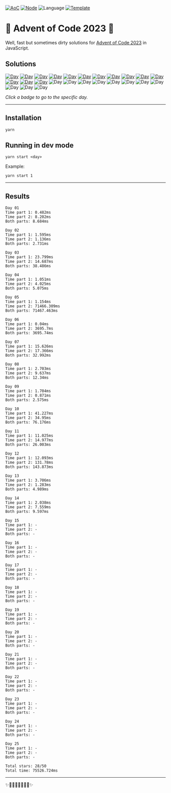 <!-- Entries between SOLUTIONS and RESULTS tags are auto-generated -->

[![AoC](https://badgen.net/badge/AoC/2023/blue)](https://adventofcode.com/2023)
[![Node](https://badgen.net/badge/Node/v16.13.0+/blue)](https://nodejs.org/en/download/)
![Language](https://badgen.net/badge/Language/JavaScript/blue)
[![Template](https://badgen.net/badge/Template/aocrunner/blue)](https://github.com/caderek/aocrunner)

# 🎄 Advent of Code 2023 🎄
Well, fast but sometimes dirty solutions for [Advent of Code 2023](https://adventofcode.com/2023) in JavaScript.

## Solutions

<!--SOLUTIONS-->

[![Day](https://badgen.net/badge/01/%E2%98%85%E2%98%85/green)](src/day01)
[![Day](https://badgen.net/badge/02/%E2%98%85%E2%98%85/green)](src/day02)
[![Day](https://badgen.net/badge/03/%E2%98%85%E2%98%85/green)](src/day03)
[![Day](https://badgen.net/badge/04/%E2%98%85%E2%98%85/green)](src/day04)
[![Day](https://badgen.net/badge/05/%E2%98%85%E2%98%85/green)](src/day05)
[![Day](https://badgen.net/badge/06/%E2%98%85%E2%98%85/green)](src/day06)
[![Day](https://badgen.net/badge/07/%E2%98%85%E2%98%85/green)](src/day07)
[![Day](https://badgen.net/badge/08/%E2%98%85%E2%98%85/green)](src/day08)
[![Day](https://badgen.net/badge/09/%E2%98%85%E2%98%85/green)](src/day09)
[![Day](https://badgen.net/badge/10/%E2%98%85%E2%98%85/green)](src/day10)
[![Day](https://badgen.net/badge/11/%E2%98%85%E2%98%85/green)](src/day11)
[![Day](https://badgen.net/badge/12/%E2%98%85%E2%98%85/green)](src/day12)
[![Day](https://badgen.net/badge/13/%E2%98%85%E2%98%85/green)](src/day13)
[![Day](https://badgen.net/badge/14/%E2%98%85%E2%98%85/green)](src/day14)
![Day](https://badgen.net/badge/15/%E2%98%86%E2%98%86/gray)
![Day](https://badgen.net/badge/16/%E2%98%86%E2%98%86/gray)
![Day](https://badgen.net/badge/17/%E2%98%86%E2%98%86/gray)
![Day](https://badgen.net/badge/18/%E2%98%86%E2%98%86/gray)
![Day](https://badgen.net/badge/19/%E2%98%86%E2%98%86/gray)
![Day](https://badgen.net/badge/20/%E2%98%86%E2%98%86/gray)
![Day](https://badgen.net/badge/21/%E2%98%86%E2%98%86/gray)
![Day](https://badgen.net/badge/22/%E2%98%86%E2%98%86/gray)
![Day](https://badgen.net/badge/23/%E2%98%86%E2%98%86/gray)
![Day](https://badgen.net/badge/24/%E2%98%86%E2%98%86/gray)
![Day](https://badgen.net/badge/25/%E2%98%86%E2%98%86/gray)

<!--/SOLUTIONS-->

_Click a badge to go to the specific day._

---

## Installation

```
yarn
```

## Running in dev mode

```
yarn start <day>
```

Example:

```
yarn start 1
```

---

## Results

<!--RESULTS-->

```
Day 01
Time part 1: 0.482ms
Time part 2: 8.202ms
Both parts: 8.684ms
```

```
Day 02
Time part 1: 1.595ms
Time part 2: 1.136ms
Both parts: 2.731ms
```

```
Day 03
Time part 1: 23.799ms
Time part 2: 14.687ms
Both parts: 38.486ms
```

```
Day 04
Time part 1: 1.051ms
Time part 2: 4.025ms
Both parts: 5.075ms
```

```
Day 05
Time part 1: 1.154ms
Time part 2: 71466.309ms
Both parts: 71467.463ms
```

```
Day 06
Time part 1: 0.04ms
Time part 2: 3695.7ms
Both parts: 3695.74ms
```

```
Day 07
Time part 1: 15.626ms
Time part 2: 17.366ms
Both parts: 32.992ms
```

```
Day 08
Time part 1: 2.703ms
Time part 2: 9.637ms
Both parts: 12.34ms
```

```
Day 09
Time part 1: 1.704ms
Time part 2: 0.871ms
Both parts: 2.575ms
```

```
Day 10
Time part 1: 41.227ms
Time part 2: 34.95ms
Both parts: 76.176ms
```

```
Day 11
Time part 1: 11.025ms
Time part 2: 14.977ms
Both parts: 26.003ms
```

```
Day 12
Time part 1: 12.093ms
Time part 2: 131.78ms
Both parts: 143.873ms
```

```
Day 13
Time part 1: 3.706ms
Time part 2: 1.283ms
Both parts: 4.989ms
```

```
Day 14
Time part 1: 2.038ms
Time part 2: 7.559ms
Both parts: 9.597ms
```

```
Day 15
Time part 1: -
Time part 2: -
Both parts: -
```

```
Day 16
Time part 1: -
Time part 2: -
Both parts: -
```

```
Day 17
Time part 1: -
Time part 2: -
Both parts: -
```

```
Day 18
Time part 1: -
Time part 2: -
Both parts: -
```

```
Day 19
Time part 1: -
Time part 2: -
Both parts: -
```

```
Day 20
Time part 1: -
Time part 2: -
Both parts: -
```

```
Day 21
Time part 1: -
Time part 2: -
Both parts: -
```

```
Day 22
Time part 1: -
Time part 2: -
Both parts: -
```

```
Day 23
Time part 1: -
Time part 2: -
Both parts: -
```

```
Day 24
Time part 1: -
Time part 2: -
Both parts: -
```

```
Day 25
Time part 1: -
Time part 2: -
Both parts: -
```

```
Total stars: 28/50
Total time: 75526.724ms
```

<!--/RESULTS-->

---

✨🎄🎁🎄🎅🎄🎁🎄✨
